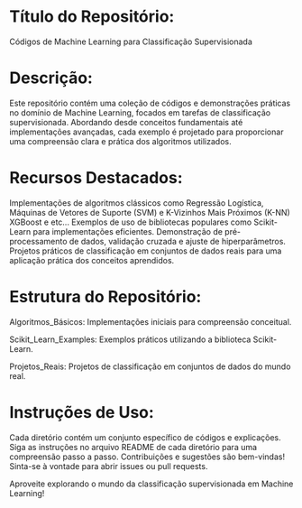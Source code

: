 # Título do Repositório:
Códigos de Machine Learning para Classificação Supervisionada

# Descrição:
Este repositório contém uma coleção de códigos e demonstrações práticas no domínio de Machine Learning, focados em tarefas de classificação supervisionada. Abordando desde conceitos fundamentais até implementações avançadas, cada exemplo é projetado para proporcionar uma compreensão clara e prática dos algoritmos utilizados.

# Recursos Destacados:

Implementações de algoritmos clássicos como Regressão Logística, Máquinas de Vetores de Suporte (SVM) e K-Vizinhos Mais Próximos (K-NN) XGBoost e etc...
Exemplos de uso de bibliotecas populares como Scikit-Learn para implementações eficientes.
Demonstração de pré-processamento de dados, validação cruzada e ajuste de hiperparâmetros.
Projetos práticos de classificação em conjuntos de dados reais para uma aplicação prática dos conceitos aprendidos.

# Estrutura do Repositório:

Algoritmos_Básicos: Implementações iniciais para compreensão conceitual.

Scikit_Learn_Examples: Exemplos práticos utilizando a biblioteca Scikit-Learn.

Projetos_Reais: Projetos de classificação em conjuntos de dados do mundo real.

# Instruções de Uso:

Cada diretório contém um conjunto específico de códigos e explicações.
Siga as instruções no arquivo README de cada diretório para uma compreensão passo a passo.
Contribuições e sugestões são bem-vindas! Sinta-se à vontade para abrir issues ou pull requests.

Aproveite explorando o mundo da classificação supervisionada em Machine Learning!
